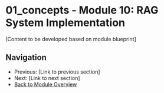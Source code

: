 # 01_concepts - Module 10: RAG System Implementation

[Content to be developed based on module blueprint]

## Navigation
- Previous: [Link to previous section]
- Next: [Link to next section]
- [Back to Module Overview](README.md)
